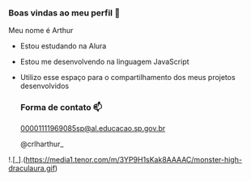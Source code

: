 ### Boas vindas ao meu perfil 🦢

Meu nome é Arthur

- Estou estudando na Alura
- Estou me desenvolvendo na linguagem JavaScript
- Utilizo esse espaço para o compartilhamento dos meus projetos desenvolvidos

  ### Forma de contato 📫

  00001111969085sp@al.educacao.sp.gov.br

  @crlharthur_

!.[_].(https://media1.tenor.com/m/3YP9H1sKak8AAAAC/monster-high-draculaura.gif)

